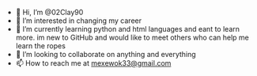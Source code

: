 - 👋 Hi, I’m @02Clay90
- 👀 I’m interested in changing my career
- 🌱 I’m currently learning python and html languages and eant to learn more. im new to GitHub and would like to meet others who can help me learn the ropes
- 💞️ I’m looking to collaborate on anything and everything
- 📫 How to reach me at mexewok33@gmail.com

<!---
02Clay90/02Clay90 is a ✨ special ✨ repository because its `README.md` (this file) appears on your GitHub profile.
You can click the Preview link to take a look at your changes.
--->
